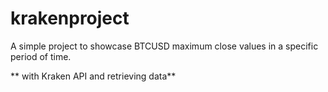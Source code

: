 # krakenproject

A simple project to showcase BTCUSD maximum close values in a specific period of time.


** with Kraken API and retrieving data**
